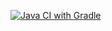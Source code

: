 [![Java CI with Gradle](https://github.com/munami2008223/ChangeOfDate/actions/workflows/gradle.yml/badge.svg)](https://github.com/munami2008223/ChangeOfDate/actions/workflows/gradle.yml)